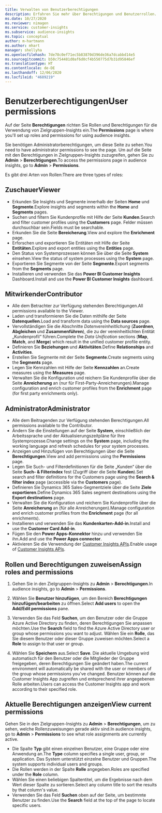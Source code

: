```yaml
---
title: Verwalten von Benutzerberechtigungen
description: Erfahren Sie mehr über Berechtigungen und Benutzerrollen.
ms.date: 10/27/2020
ms.reviewer: nimagen
ms.service: customer-insights
ms.subservice: audience-insights
ms.topic: conceptual
author: m-hartmann
ms.author: mhart
manager: shellyha
ms.openlocfilehash: 7de78c0ef71ec5b83870d396de36a7dcabbd14e5
ms.sourcegitcommit: b50c754481d0af6d0cf4b550775d7b31d95846ef
ms.translationtype: HT
ms.contentlocale: de-DE
ms.lasthandoff: 12/06/2020
ms.locfileid: "4689219"
---
```

# <a name="user-permissions"></a><span data-ttu-id="dfb83-103">Benutzerberechtigungen</span><span class="sxs-lookup"><span data-stu-id="dfb83-103">User permissions</span></span>

<span data-ttu-id="dfb83-104">Auf der Seite **Berechtigungen** richten Sie Rollen und Berechtigungen für die Verwendung von Zielgruppen-Insights ein.</span><span class="sxs-lookup"><span data-stu-id="dfb83-104">The **Permissions** page is where you'll set up roles and permissions for using audience insights.</span></span>

<span data-ttu-id="dfb83-105">Sie benötigen Administratorberechtigungen, um diese Seite zu sehen.</span><span class="sxs-lookup"><span data-stu-id="dfb83-105">You need to have administrator permissions to see the page.</span></span> <span data-ttu-id="dfb83-106">Um auf die Seite mit den Berechtigungen in Zielgruppen-Insights zuzugreifen, gehen Sie zu **Admin** > **Berechtigungen**.</span><span class="sxs-lookup"><span data-stu-id="dfb83-106">To access the permissions page in audience insights, go to **Admin** > **Permissions**.</span></span>

<span data-ttu-id="dfb83-107">Es gibt drei Arten von Rollen:</span><span class="sxs-lookup"><span data-stu-id="dfb83-107">There are three types of roles:</span></span>

## <a name="viewer"></a><span data-ttu-id="dfb83-108">Zuschauer</span><span class="sxs-lookup"><span data-stu-id="dfb83-108">Viewer</span></span>

- <span data-ttu-id="dfb83-109">Erkunden Sie Insights und Segmente innerhalb der Seiten **Home** und **Segmente**.</span><span class="sxs-lookup"><span data-stu-id="dfb83-109">Explore insights and segments within the **Home** and **Segments** pages.</span></span>
- <span data-ttu-id="dfb83-110">Suchen und filtern Sie Kundenprofile mit Hilfe der Seite **Kunden**.</span><span class="sxs-lookup"><span data-stu-id="dfb83-110">Search and filter customer profiles using the **Customers** page.</span></span> <span data-ttu-id="dfb83-111">Felder müssen durchsuchbar sein.</span><span class="sxs-lookup"><span data-stu-id="dfb83-111">Fields must be searchable.</span></span>
- <span data-ttu-id="dfb83-112">Erkunden Sie die Seite **Bereicherung**.</span><span class="sxs-lookup"><span data-stu-id="dfb83-112">View and explore the **Enrichment** page.</span></span>
- <span data-ttu-id="dfb83-113">Erforschen und exportieren Sie Entitäten mit Hilfe der Seite **Entitäten**.</span><span class="sxs-lookup"><span data-stu-id="dfb83-113">Explore and export entities using the **Entities** page.</span></span>
- <span data-ttu-id="dfb83-114">Den Status von Systemprozessen können Sie über die Seite **System** einsehen.</span><span class="sxs-lookup"><span data-stu-id="dfb83-114">View the status of system processes  using the **System** page.</span></span>
- <span data-ttu-id="dfb83-115">Exportieren Sie Segmente von der Seite **Segmente**.</span><span class="sxs-lookup"><span data-stu-id="dfb83-115">Export segments from the **Segments** page.</span></span>
- <span data-ttu-id="dfb83-116">Installieren und verwenden Sie das **Power BI Customer Insights** Dashboard.</span><span class="sxs-lookup"><span data-stu-id="dfb83-116">Install and use the **Power BI Customer Insights** dashboard.</span></span>

## <a name="contributor"></a><span data-ttu-id="dfb83-117">Mitwirkender</span><span class="sxs-lookup"><span data-stu-id="dfb83-117">Contributor</span></span>

- <span data-ttu-id="dfb83-118">Alle dem Betrachter zur Verfügung stehenden Berechtigungen.</span><span class="sxs-lookup"><span data-stu-id="dfb83-118">All permissions available to the Viewer.</span></span>
- <span data-ttu-id="dfb83-119">Laden und transformieren Sie die Daten mithilfe der Seite **Datenquellen**.</span><span class="sxs-lookup"><span data-stu-id="dfb83-119">Load and transform data using the **Data sources** page.</span></span>
- <span data-ttu-id="dfb83-120">Vervollständigen Sie die Abschnitte *Datenvereinheitlichung* (**Zuordnen**, **Abgleichen** und **Zusammenführen**), die zu der vereinheitlichten Entität „Kundenprofil“ führen.</span><span class="sxs-lookup"><span data-stu-id="dfb83-120">Complete the *Data Unification* sections (**Map**, **Match**, and **Merge**) which result in the unified customer profile entity.</span></span>
- <span data-ttu-id="dfb83-121">Definieren Sie **Beziehungen** und **Aktivitäten**.</span><span class="sxs-lookup"><span data-stu-id="dfb83-121">Define **Relationships** and **Activities**.</span></span>
- <span data-ttu-id="dfb83-122">Erstellen Sie Segmente mit der Seite **Segmente**.</span><span class="sxs-lookup"><span data-stu-id="dfb83-122">Create segments using the **Segments** page.</span></span>
- <span data-ttu-id="dfb83-123">Legen Sie Kennzahlen mit Hilfe der Seite **Kennzahlen** an.</span><span class="sxs-lookup"><span data-stu-id="dfb83-123">Create measures using the **Measures** page.</span></span>
- <span data-ttu-id="dfb83-124">Verwalten Sie die Konfiguration und reichern Sie Kundenprofile über die Seite **Anreicherung** an (nur für First-Party-Anreicherungen).</span><span class="sxs-lookup"><span data-stu-id="dfb83-124">Manage configuration and enrich customer profiles from the **Enrichment** page (for first party enrichments only).</span></span>

## <a name="administrator"></a><span data-ttu-id="dfb83-125">Administrator</span><span class="sxs-lookup"><span data-stu-id="dfb83-125">Administrator</span></span>

- <span data-ttu-id="dfb83-126">Alle dem Beitragenden zur Verfügung stehenden Berechtigungen.</span><span class="sxs-lookup"><span data-stu-id="dfb83-126">All permissions available to the Contributor.</span></span>
- <span data-ttu-id="dfb83-127">Ändern Sie die Einstellungen auf der Seite **System**, einschließlich der Arbeitssprache und der Aktualisierungszeitpläne für Ihre Systemprozesse.</span><span class="sxs-lookup"><span data-stu-id="dfb83-127">Change settings on the **System** page, including the working language and refresh schedules for your system processes.</span></span>
- <span data-ttu-id="dfb83-128">Anzeigen und Hinzufügen von Berechtigungen über die Seite **Berechtigungen**.</span><span class="sxs-lookup"><span data-stu-id="dfb83-128">View and add permissions using the **Permissions** page.</span></span>
- <span data-ttu-id="dfb83-129">Legen Sie Such- und Filterdefinitionen für die Seite „Kunden“ über die Seite **Such- & Filterindex** fest (Zugriff über die Seite **Kunden**).</span><span class="sxs-lookup"><span data-stu-id="dfb83-129">Set search and filter definitions for the Customers page using the **Search & filter index** page (accessible via the **Customers** page).</span></span>
- <span data-ttu-id="dfb83-130">Definieren Sie Dynamics 365 Sales-Segmentziele über die Seite **Ziele exportieren**.</span><span class="sxs-lookup"><span data-stu-id="dfb83-130">Define Dynamics 365 Sales segment destinations using the **Export destinations** page.</span></span>
- <span data-ttu-id="dfb83-131">Verwalten Sie die Konfiguration und reichern Sie Kundenprofile über die Seite **Anreicherung** an (für alle Anreicherungen).</span><span class="sxs-lookup"><span data-stu-id="dfb83-131">Manage configuration and enrich customer profiles from the **Enrichment** page (for all enrichments).</span></span>
- <span data-ttu-id="dfb83-132">Installieren und verwenden Sie das **Kundenkarten-Add-in**.</span><span class="sxs-lookup"><span data-stu-id="dfb83-132">Install and use the **Customer Card Add-in**.</span></span>
- <span data-ttu-id="dfb83-133">Fügen Sie den **Power Apps-Konnektor** hinzu und verwenden Sie ihn.</span><span class="sxs-lookup"><span data-stu-id="dfb83-133">Add and use the **Power Apps connector**.</span></span>
- <span data-ttu-id="dfb83-134">Aktivieren Sie die Verwendung der [Customer Insights APIs](apis.md).</span><span class="sxs-lookup"><span data-stu-id="dfb83-134">Enable usage of [Customer Insights APIs](apis.md).</span></span>

## <a name="assign-roles-and-permissions"></a><span data-ttu-id="dfb83-135">Rollen und Berechtigungen zuweisen</span><span class="sxs-lookup"><span data-stu-id="dfb83-135">Assign roles and permissions</span></span>

1. <span data-ttu-id="dfb83-136">Gehen Sie in den Zielgruppen-Insights zu **Admin** > **Berechtigungen**.</span><span class="sxs-lookup"><span data-stu-id="dfb83-136">In audience insights, go to **Admin** > **Permissions**.</span></span>

1. <span data-ttu-id="dfb83-137">Wählen Sie **Benutzer hinzufügen**, um den Bereich **Berechtigungen hinzufügen/bearbeiten** zu öffnen.</span><span class="sxs-lookup"><span data-stu-id="dfb83-137">Select **Add users** to open the **Add/Edit permissions** pane.</span></span>

1. <span data-ttu-id="dfb83-138">Verwenden Sie das Feld **Suchen**, um den Benutzer oder die Gruppe Azure Active Directory zu finden, deren Berechtigungen Sie anpassen möchten.</span><span class="sxs-lookup"><span data-stu-id="dfb83-138">Use the **Search** field to find the Azure Active Directory user or group whose permissions you want to adjust.</span></span> <span data-ttu-id="dfb83-139">Wählen Sie ein **Rolle**, das Sie diesem Benutzer oder dieser Gruppe zuweisen möchten.</span><span class="sxs-lookup"><span data-stu-id="dfb83-139">Select a **Role** to assign to that user or group.</span></span>

1. <span data-ttu-id="dfb83-140">Wählen Sie **Speichern** aus.</span><span class="sxs-lookup"><span data-stu-id="dfb83-140">Select **Save**.</span></span> <span data-ttu-id="dfb83-141">Die aktuelle Umgebung wird automatisch für den Benutzer oder die Mitglieder der Gruppe freigegeben, deren Berechtigungen Sie geändert haben.</span><span class="sxs-lookup"><span data-stu-id="dfb83-141">The current environment will automatically be shared with the user or members of the group whose permissions you've changed.</span></span> <span data-ttu-id="dfb83-142">Benutzer können auf die Customer Insights App zugreifen und entsprechend ihrer angegebenen Rolle arbeiten.</span><span class="sxs-lookup"><span data-stu-id="dfb83-142">Users can access the Customer Insights app and work according to their specified role.</span></span>

## <a name="view-current-permissions"></a><span data-ttu-id="dfb83-143">Aktuelle Berechtigungen anzeigen</span><span class="sxs-lookup"><span data-stu-id="dfb83-143">View current permissions</span></span>

<span data-ttu-id="dfb83-144">Gehen Sie in den Zielgruppen-Insights zu **Admin** > **Berechtigungen**, um zu sehen, welche Rollenzuweisungen gerade aktiv sind.</span><span class="sxs-lookup"><span data-stu-id="dfb83-144">In audience insights, go to **Admin** > **Permissions** to see what role assignments are currently active.</span></span>

- <span data-ttu-id="dfb83-145">Die Spalte **Typ** gibt einen einzelnen Benutzer, eine Gruppe oder eine Anwendung an.</span><span class="sxs-lookup"><span data-stu-id="dfb83-145">The **Type** column specifies a single user, group, or application.</span></span> <span data-ttu-id="dfb83-146">Das System unterstützt einzelne Benutzer und Gruppen.</span><span class="sxs-lookup"><span data-stu-id="dfb83-146">The system supports individual users and groups.</span></span>
- <span data-ttu-id="dfb83-147">Die Rollen werden in der Spalte **Rolle** angegeben.</span><span class="sxs-lookup"><span data-stu-id="dfb83-147">Roles are specified under the **Role** column.</span></span>
- <span data-ttu-id="dfb83-148">Wählen Sie einen beliebigen Spaltentitel, um die Ergebnisse nach dem Wert dieser Spalte zu sortieren.</span><span class="sxs-lookup"><span data-stu-id="dfb83-148">Select any column title to sort the results by that column's value.</span></span>
- <span data-ttu-id="dfb83-149">Verwenden Sie das Feld **Suchen** oben auf der Seite, um bestimmte Benutzer zu finden.</span><span class="sxs-lookup"><span data-stu-id="dfb83-149">Use the **Search** field at the top of the page to locate specific users.</span></span>
